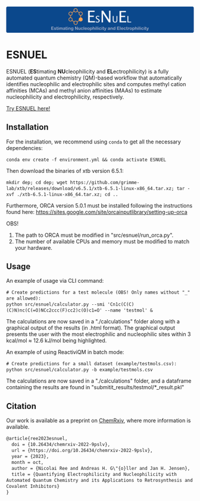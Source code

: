 <p align="center">
  <img src="image/logo.png"/>
</p>

# ESNUEL
ESNUEL (**ES**timating **NU**cleophilicity and **EL**ectrophilicity) is a fully automated quantum chemistry (QM)-based workflow that automatically identifies nucleophilic and electrophilic sites and computes methyl cation affinities (MCAs) and methyl anion affinities (MAAs) to estimate nucleophilicity and electrophilicity, respectively.

[Try ESNUEL here!](http://esnuel.org)

## Installation

For the installation, we recommend using `conda` to get all the necessary dependencies:

    conda env create -f environment.yml && conda activate ESNUEL


Then download the binaries of xtb version 6.5.1:

    mkdir dep; cd dep; wget https://github.com/grimme-lab/xtb/releases/download/v6.5.1/xtb-6.5.1-linux-x86_64.tar.xz; tar -xvf ./xtb-6.5.1-linux-x86_64.tar.xz; cd ..


Furthermore, ORCA version 5.0.1 must be installed following the instructions found here: https://sites.google.com/site/orcainputlibrary/setting-up-orca

OBS! 
  1) The path to ORCA must be modified in "src/esnuel/run_orca.py".
  2) The number of available CPUs and memory must be modified to match your hardware.


## Usage

An example of usage via CLI command:

    # Create predictions for a test molecule (OBS! Only names without "_" are allowed):
    python src/esnuel/calculator.py --smi 'Cn1c(C(C)(C)N)nc(C(=O)NCc2ccc(F)cc2)c(O)c1=O' --name 'testmol' &
    

The calculations are now saved in a "./calculations" folder along with a graphical output of the results (in .html format).
The graphical output presents the user with the most electrophilic and nucleophilic sites within 3 kcal/mol ≈ 12.6 kJ/mol being highlighted.

An example of using ReactiviQM in batch mode:

    # Create predictions for a small dataset (example/testmols.csv):
    python src/esnuel/calculator.py -b example/testmols.csv

The calculations are now saved in a "./calculations" folder, and a dataframe containing the results are found in "submitit_results/testmol/*_result.pkl"


## Citation 

Our work is available as a preprint on [ChemRxiv](http://doi.org/10.26434/chemrxiv-2022-9pslv), where more information is available. 
```
@article{ree2023esnuel,
  doi = {10.26434/chemrxiv-2022-9pslv},
  url = {https://doi.org/10.26434/chemrxiv-2022-9pslv},
  year = {2023},
  month = oct,
  author = {Nicolai Ree and Andreas H. G\"{o}ller and Jan H. Jensen},
  title = {Quantifying Electrophilicity and Nucleophilicity with Automated Quantum Chemistry and its Applications to Retrosynthesis and Covalent Inhibitors}
}
```
